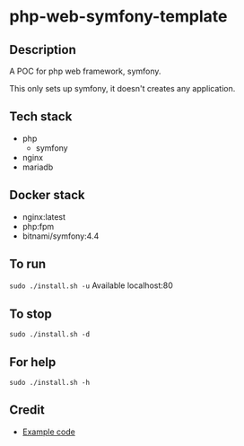 # php-web-symfony-template

## Description
A POC for php web framework, symfony.

This only sets up symfony, it doesn't
creates any application.

## Tech stack
- php
  - symfony
- nginx
- mariadb

## Docker stack
- nginx:latest
- php:fpm
- bitnami/symfony:4.4

## To run
`sudo ./install.sh -u`
Available localhost:80

## To stop
`sudo ./install.sh -d`

## For help
`sudo ./install.sh -h`

## Credit
- [Example code](https://www.therelicans.com/anthonygilbertt/setting-up-a-php-docker-container-then-adding-symfony-part-2-2-59f1)
